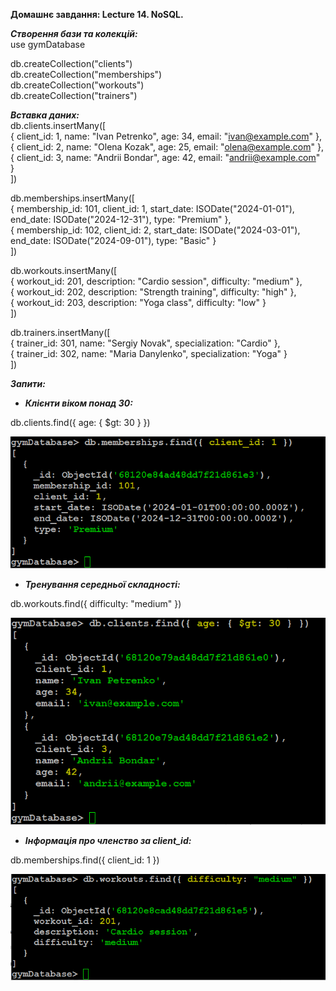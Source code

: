 **Домашнє завдання: Lecture 14\. NoSQL.**

***Створення бази та колекцій:***  
use gymDatabase

db.createCollection("clients")  
db.createCollection("memberships")  
db.createCollection("workouts")  
db.createCollection("trainers")

***Вставка даних:***  
db.clients.insertMany(\[  
  { client\_id: 1, name: "Ivan Petrenko", age: 34, email: "ivan@example.com" },  
  { client\_id: 2, name: "Olena Kozak", age: 25, email: "olena@example.com" },  
  { client\_id: 3, name: "Andrii Bondar", age: 42, email: "andrii@example.com" }  
\])

db.memberships.insertMany(\[  
  { membership\_id: 101, client\_id: 1, start\_date: ISODate("2024-01-01"), end\_date: ISODate("2024-12-31"), type: "Premium" },  
  { membership\_id: 102, client\_id: 2, start\_date: ISODate("2024-03-01"), end\_date: ISODate("2024-09-01"), type: "Basic" }  
\])

db.workouts.insertMany(\[  
  { workout\_id: 201, description: "Cardio session", difficulty: "medium" },  
  { workout\_id: 202, description: "Strength training", difficulty: "high" },  
  { workout\_id: 203, description: "Yoga class", difficulty: "low" }  
\])

db.trainers.insertMany(\[  
  { trainer\_id: 301, name: "Sergiy Novak", specialization: "Cardio" },  
  { trainer\_id: 302, name: "Maria Danylenko", specialization: "Yoga" }  
\])

***Запити:***

* ***Клієнти віком понад 30:***

db.clients.find({ age: { $gt: 30 } })

![001](001.png)

* ***Тренування середньої складності:***

db.workouts.find({ difficulty: "medium" })

![002](002.png)

* ***Інформація про членство за client\_id:***

db.memberships.find({ client\_id: 1 })

![003](003.png)
